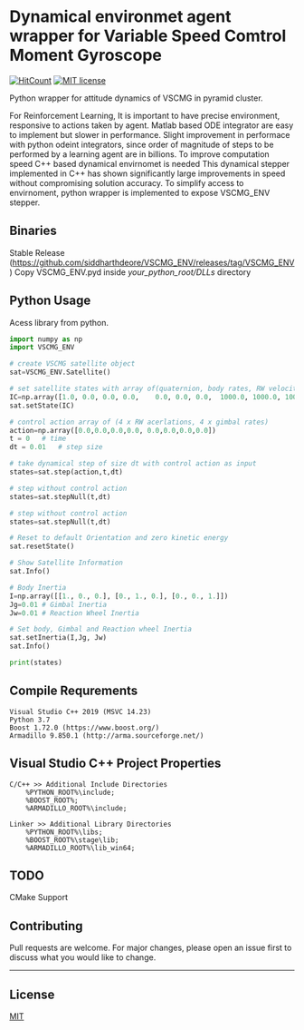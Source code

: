 # Dynamical environmet agent wrapper for Variable Speed Comtrol Moment Gyroscope 

[![HitCount](http://hits.dwyl.com/siddharthdeore/VSCMG_ENV.svg)](http://hits.dwyl.com/siddharthdeore/VSCMG_ENV)
[![MIT license](https://img.shields.io/badge/License-MIT-blue.svg)](https://lbesson.mit-license.org/)

Python wrapper for attitude dynamics of VSCMG in pyramid cluster.

For Reinforcement Learning, It is important to have precise environment, responsive to actions taken by agent. Matlab based ODE integrator are easy to implement but slower in performance. Slight improvement  in performace with python odeint integrators, since order of magnitude of steps to be performed by a learning agent are in billions. To improve computation speed C++ based dynamical envirnomet is needed
This dynamical stepper implemented in C++ has shown significantly large improvements in speed without compromising solution accuracy. To simplify access to envirnoment, python wrapper is implemented to expose VSCMG_ENV stepper.
## Binaries
Stable Release (https://github.com/siddharthdeore/VSCMG_ENV/releases/tag/VSCMG_ENV)
Copy VSCMG_ENV.pyd inside *your_python_root/DLLs* directory

## Python Usage
Acess library from python.
```python
import numpy as np
import VSCMG_ENV

# create VSCMG satellite object
sat=VSCMG_ENV.Satellite()

# set satellite states with array of(quaternion, body rates, RW velocities, gimbal angles)
IC=np.array([1.0, 0.0, 0.0, 0.0,	0.0, 0.0, 0.0,	1000.0, 1000.0, 1000.0, 1000.0,  0.0, 0.0, 0.0, 0.0])
sat.setState(IC)

# control action array of (4 x RW acerlations, 4 x gimbal rates)
action=np.array([0.0,0.0,0.0,0.0, 0.0,0.0,0.0,0.0])
t = 0	# time
dt = 0.01	# step size

# take dynamical step of size dt with control action as input
states=sat.step(action,t,dt)

# step without control action
states=sat.stepNull(t,dt) 

# step without control action
states=sat.stepNull(t,dt) 

# Reset to default Orientation and zero kinetic energy
sat.resetState()

# Show Satellite Information
sat.Info()

# Body Inertia
I=np.array([[1., 0., 0.], [0., 1., 0.], [0., 0., 1.]])
Jg=0.01 # Gimbal Inertia
Jw=0.01 # Reaction Wheel Inertia

# Set body, Gimbal and Reaction wheel Inertia
sat.setInertia(I,Jg, Jw)
sat.Info()

print(states)

```

## Compile Requrements
	Visual Studio C++ 2019 (MSVC 14.23)
	Python 3.7
	Boost 1.72.0 (https://www.boost.org/)
	Armadillo 9.850.1 (http://arma.sourceforge.net/)


## Visual Studio C++ Project Properties
```batch
C/C++ >> Additional Include Directories
	%PYTHON_ROOT%\include;
	%BOOST_ROOT%;
	%ARMADILLO_ROOT%\include;

Linker >> Additional Library Directories
	%PYTHON_ROOT%\libs;
	%BOOST_ROOT%\stage\lib;
	%ARMADILLO_ROOT%\lib_win64;
```


## TODO
CMake Support

## Contributing
Pull requests are welcome. For major changes, please open an issue first to discuss what you would like to change.

---
## License
[MIT](https://choosealicense.com/licenses/mit/)
